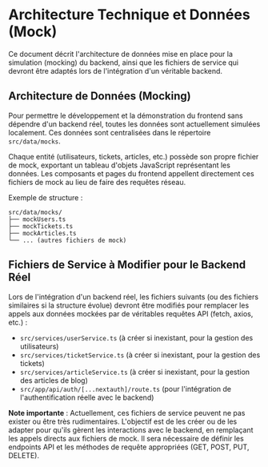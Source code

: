 # Architecture Technique et Données (Mock)

Ce document décrit l'architecture de données mise en place pour la simulation (mocking) du backend, ainsi que les fichiers de service qui devront être adaptés lors de l'intégration d'un véritable backend.

## Architecture de Données (Mocking)

Pour permettre le développement et la démonstration du frontend sans dépendre d'un backend réel, toutes les données sont actuellement simulées localement. Ces données sont centralisées dans le répertoire `src/data/mocks`.

Chaque entité (utilisateurs, tickets, articles, etc.) possède son propre fichier de mock, exportant un tableau d'objets JavaScript représentant les données. Les composants et pages du frontend appellent directement ces fichiers de mock au lieu de faire des requêtes réseau.

Exemple de structure :

```
src/data/mocks/
├── mockUsers.ts
├── mockTickets.ts
├── mockArticles.ts
└── ... (autres fichiers de mock)
```

## Fichiers de Service à Modifier pour le Backend Réel

Lors de l'intégration d'un backend réel, les fichiers suivants (ou des fichiers similaires si la structure évolue) devront être modifiés pour remplacer les appels aux données mockées par de véritables requêtes API (fetch, axios, etc.) :

*   `src/services/userService.ts` (à créer si inexistant, pour la gestion des utilisateurs)
*   `src/services/ticketService.ts` (à créer si inexistant, pour la gestion des tickets)
*   `src/services/articleService.ts` (à créer si inexistant, pour la gestion des articles de blog)
*   `src/app/api/auth/[...nextauth]/route.ts` (pour l'intégration de l'authentification réelle avec le backend)

**Note importante** : Actuellement, ces fichiers de service peuvent ne pas exister ou être très rudimentaires. L'objectif est de les créer ou de les adapter pour qu'ils gèrent les interactions avec le backend, en remplaçant les appels directs aux fichiers de mock. Il sera nécessaire de définir les endpoints API et les méthodes de requête appropriées (GET, POST, PUT, DELETE).


